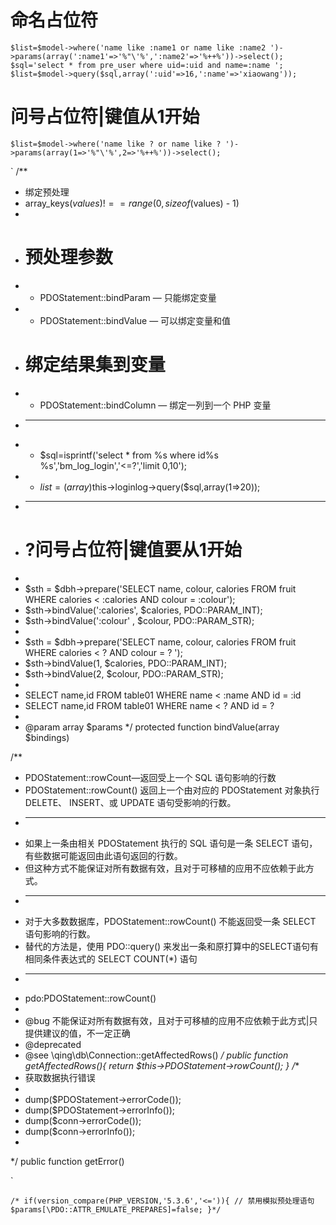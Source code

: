 

# 命名占位符

`
$list=$model->where('name like :name1 or name like :name2 ')->params(array(':name1'=>'%"\'%',':name2'=>'%++%'))->select();
$sql='select * from pre_user where uid=:uid and name=:name ';
$list=$model->query($sql,array(':uid'=>16,':name'=>'xiaowang'));
`

# 问号占位符|键值从1开始

`
$list=$model->where('name like ? or name like ? ')->params(array(1=>'%"\'%',2=>'%++%'))->select();
`

`
/**
 * 绑定预处理
 * array_keys($values) !== range(0, sizeof($values) - 1)
 * 
 * # 预处理参数
 * - PDOStatement::bindParam  — 只能绑定变量
 * - PDOStatement::bindValue  — 可以绑定变量和值
 * # 绑定结果集到变量
 * - PDOStatement::bindColumn — 绑定一列到一个 PHP 变量
 * ---
 * - $sql=isprintf('select * from %s where id%s %s','bm_log_login','<=?','limit 0,10');
 * - $list=(array)$this->loginlog->query($sql,array(1=>20));
 * ---
 * # ?问号占位符|键值要从1开始
 * 
 * $sth = $dbh->prepare('SELECT name, colour, calories FROM fruit WHERE calories < :calories AND colour = :colour');
 * $sth->bindValue(':calories', $calories, PDO::PARAM_INT);
 * $sth->bindValue(':colour'  , $colour, PDO::PARAM_STR);
 * 
 * $sth = $dbh->prepare('SELECT name, colour, calories FROM fruit WHERE calories < ? AND colour = ? ');
 * $sth->bindValue(1, $calories, PDO::PARAM_INT);
 * $sth->bindValue(2, $colour, PDO::PARAM_STR);
 * 
 * SELECT name,id FROM table01 WHERE name < :name AND id = :id
 * SELECT name,id FROM table01 WHERE name < ? 	  AND id = ? 
 * 
 * @param array $params
 */
protected function bindValue(array $bindings)

/**
 * PDOStatement::rowCount—返回受上一个 SQL 语句影响的行数
 * PDOStatement::rowCount() 返回上一个由对应的 PDOStatement 对象执行DELETE、 INSERT、或 UPDATE 语句受影响的行数。
 * ---
 * 如果上一条由相关 PDOStatement 执行的 SQL 语句是一条 SELECT 语句，有些数据可能返回由此语句返回的行数。
 * 但这种方式不能保证对所有数据有效，且对于可移植的应用不应依赖于此方式。
 * ---
 * 对于大多数数据库，PDOStatement::rowCount() 不能返回受一条 SELECT 语句影响的行数。
 * 替代的方法是，使用 PDO::query() 来发出一条和原打算中的SELECT语句有相同条件表达式的 SELECT COUNT(*) 语句
 * ---
 * pdo:PDOStatement::rowCount()
 * 
 * @bug 不能保证对所有数据有效，且对于可移植的应用不应依赖于此方式|只提供建议的值，不一定正确
 * @deprecated
 * @see \qing\db\Connection::getAffectedRows()
 */
public function getAffectedRows(){
	return $this->PDOStatement->rowCount();
}
/**
 * 获取数据执行错误
 * 
 * dump($PDOStatement->errorCode());
 * dump($PDOStatement->errorInfo());
 * dump($conn->errorCode());
 * dump($conn->errorInfo());
 * 
 */
public function getError()

`

`
/*
if(version_compare(PHP_VERSION,'5.3.6','<=')){
	// 禁用模拟预处理语句
	$params[\PDO::ATTR_EMULATE_PREPARES]=false;
}*/
`

